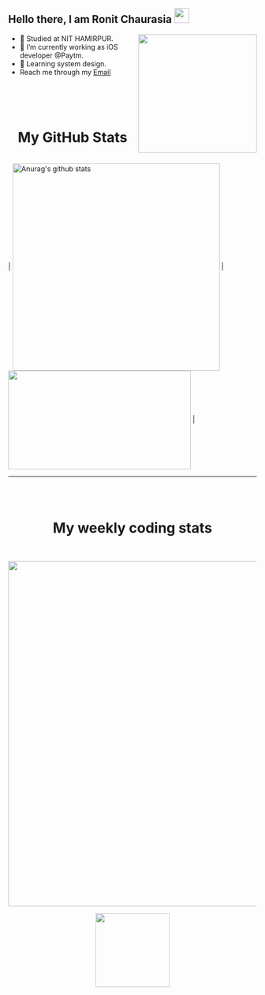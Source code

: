## Hello there, I am Ronit Chaurasia <img src="https://raw.githubusercontent.com/MartinHeinz/MartinHeinz/master/wave.gif" width="30px">

<img src="https://user-images.githubusercontent.com/71219159/138565763-45a07e89-78a2-4ee1-9403-50a638a4c464.gif" width="240px" align="right"/>

- 👯 Studied at NIT HAMIRPUR.
- 🌱 I’m currently working as iOS developer @Paytm.
- 👯 Learning system design.
- Reach me through my <a href="mailto:rchaurasianith@gmail.com">Email</a>
<br> <br>
<br><br><br>

<h1 align="center">My GitHub Stats</h1><br>
| <a href="https://github.com/anuraghazra/github-readme-stats"><img align="center" src="https://github-readme-stats.vercel.app/api?username=Ronit-Chaurasia&show_icons=true&include_all_commits=true&theme=buefy&hide_border=true" alt="Anurag's github stats" width="420px" /></a> | <a href="https://github.com/anuraghazra/github-readme-stats"><img align="center" src="https://github-readme-stats.vercel.app/api/top-langs/?username=Ronit-Chaurasia&layout=compact&theme=buefy&hide_border=true" height="200px" width="370px"/></a> |
<hr><br><br>

<h1 align="center">My weekly coding stats</h1><br>
<p align="center">
<a href="https://github.com/anuraghazra/github-readme-stats">
  <img align="center" src="https://github-readme-stats.vercel.app/api/wakatime?username=Ronit_Chaurasia&theme=vision-friendly-dark" width="700px" />
</a>
</p>
<p align="center">
    <img align="center" src="https://komarev.com/ghpvc/?username=Ronit-Chaurasia&color=blueviolet" width="150px">
</p>
